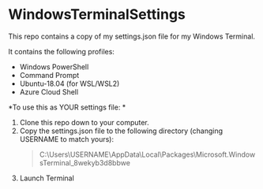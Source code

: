 # WindowsTerminalSettings

This repo contains a copy of my settings.json file for my Windows Terminal.

It contains the following profiles:
* Windows PowerShell
* Command Prompt
* Ubuntu-18.04 (for WSL/WSL2)
* Azure Cloud Shell

*To use this as YOUR settings file: *
1. Clone this repo down to your computer.
2. Copy the settings.json file to the following directory (changing USERNAME to match yours):
    >C:\Users\USERNAME\AppData\Local\Packages\Microsoft.WindowsTerminal_8wekyb3d8bbwe
3. Launch Terminal
